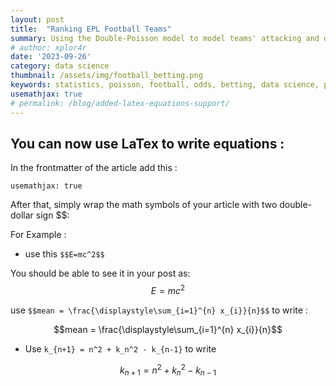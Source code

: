 ```yaml
---
layout: post
title:  "Ranking EPL Football Teams"
summary: Using the Double-Poisson model to model teams' attacking and defensive strengths.
# author: xplor4r
date: '2023-09-26'
category: data science
thumbnail: /assets/img/football_betting.png
keywords: statistics, poisson, football, odds, betting, data science, python
usemathjax: true
# permalink: /blog/added-latex-equations-support/
---
```


## You can now use LaTex to write equations :

In the frontmatter of the article add this :

`usemathjax: true`

After that, simply wrap the math symbols of your article with two double-dollar sign $$:

For Example :

- use this `$$E=mc^2$$`

You should be able to see it in your post as: $$E=mc^2$$

 use `$$mean = \frac{\displaystyle\sum_{i=1}^{n} x_{i}}{n}$$` to write :

$$mean = \frac{\displaystyle\sum_{i=1}^{n} x_{i}}{n}$$

- Use `k_{n+1} = n^2 + k_n^2 - k_{n-1}` to write

$$k_{n+1} = n^2 + k_n^2 - k_{n-1}$$